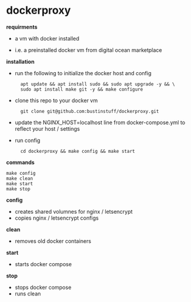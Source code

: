 # dockerproxy

**requirments**

- a vm with docker installed

- i.e. a preinstalled docker vm from digital ocean marketplace

**installation**

- run the following to initialize the docker host and config

        apt update && apt install sudo && sudo apt upgrade -y && \
        sudo apt install make git -y && make configure

- clone this repo to your docker vm

        git clone git@github.com:bustinstuff/dockerproxy.git

- update the NGINX_HOST=localhost line from docker-compose.yml to reflect your host / settings

- run config

        cd dockerproxy && make config && make start

**commands**

    make config
    make clean
    make start
    make stop

**config**

- creates shared volumnes for nginx / letsencrypt
- copies nginx / letsencrypt configs

**clean**

- removes old docker containers

**start**

- starts docker compose

**stop**

- stops docker compose
- runs clean
